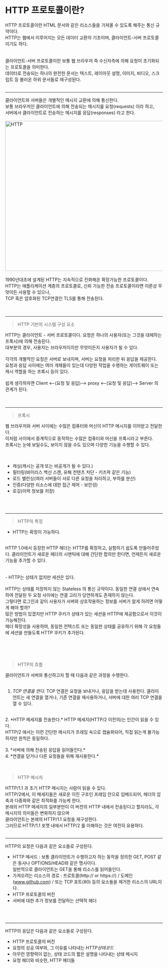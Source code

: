 # HTTP 프로토콜이란?

HTTP 프로토콜이란 HTML 문서와 같은 리소스들을 가져올 수 있도록 해주는 통신 규약이다.<br/>
HTTP는 웹에서 이루어지는 모든 데이터 교환의 기초이며, 클라이언트-서버 프로토콜이기도 하다.<br/>
<br/><br/>
클라이언트-서버 프로토콜이란 보통 웹 브라우저 즉 수신자측에 의해 요청이 초기화되는 프로토콜을 의미한다.<br/>
데이터로 전송되는 하나의 완전한 문서는 텍스트, 레이아웃 설명, 이미지, 비디오, 스크립트 등 불러온 하위 문서들로 재구성된다.<br/>
<br/>

---

클라이언트와 서버들은 개별적인 메시지 교환에 의해 통신한다.<br/>
보통 브라우저인 클라이언트에 의해 전송되는 메시지를 요청(requests) 이라 하고,<br/>
서버에서 클라이언트로 전송하는 메시지를 응답(responses) 라고 한다.<br/>
<br/>
<img src="/basic-concepts/images/HTTP & layers.png" width="600px" height="480px" title="HTTP의 구조" alt="HTTP"></img><br/>
<br/>
1990년대초에 설계된 HTTP는 지속적으로 진화해온 확장가능한 프로토콜이다.<br/>
HTTP는 애플리케이션 계층의 프로토콜로, 신뢰 가능한 전송 프로토콜이라면 이론상 무엇이든 사용할 수 있으나,<br/>
TCP 혹은 암호화된 TCP연결인 TLS를 통해 전송된다.<br/>
<br/><br/>

---

> HTTP 기반의 시스템 구성 요소

HTTP는 클라이언트 - 서버 프로토콜이다. 요청은 하나의 사용자(또는 그것을 대체하는 프록시)에 의해 전송된다.<br/>
대부분의 경우, 사용자는 브라우저이지만 무엇이든지 사용자가 될 수 있다.<br/>
<br/>
각각의 개별적인 요청은 서버로 보내지며, 서버는 요청을 처리한 뒤 응답을 제공한다.<br/>
요청과 응답 사이에는 여러 개체들이 있는데 다양한 작업을 수행하는 게이트웨이 또는 캐시 역할을 하는 프록시 등이 있다.<br/>
<br/>
쉽게 생각하자면 Client <--(요청 및 응답)--> proxy <--(요청 및 응답)--> Server 의 관계가 된다.<br/>
<br/>
<br/>

---

> 프록시

웹 브라우저와 서버 사이에는 수많은 컴퓨터와 머신이 HTTP 메시지를 이어받고 전달한다.<br/>
이처럼 사이에서 중계적으로 동작하는 수많은 컴퓨터와 머신을 프록시라고 부른다.<br/>
프록시는 눈에 보일수도, 보이지 않을 수도 있으며 다양한 기능을 수행할 수 있다.<br/>
<br/><br/>

* 캐싱(캐시는 공개 또는 비공개가 될 수 있다.)<br/>
* 필터링(바이러스 백신 스캔, 유해 컨텐츠 차단 - 키즈락 같은 기능)<br/>
* 로드 밸런싱(여러 서버들이 서로 다른 요청을 처리하고, 부하를 분산)<br/>
* 인증(다양한 리소스에 대한 접근 제어 - 보안성)<br/>
* 로깅(이력 정보를 저장)<br/>
<br/>
<br/>

---

> HTTP의 특징

- HTTP는 확장이 가능하다.<br/>
<br/>
HTTP 1.0에서 등장한 HTTP 헤더는 HTTP를 확장하고, 실험하기 쉽도록 만들어주었다. 클라이언트가 새로운 헤더의 시맨틱에 대해 
간단한 합의만 한다면, 언제든지 새로운 기능을 추가할 수 있다.<br/>
<br/><br/>
- HTTP는 상태가 없지만 세션은 있다.<br/>
<br/>
HTTP는 상태를 저장하지 않는 Stateless 의 통신 규약이다. 동일한 연결 상에서 연속하여 전달된 두 요청 사이에는 연결 고리가 
당연하게도 존재하지 않는다.<br/>
그렇다면 로그인과 같이 사용자가 서버와 상호작용하는 정보를 서버가 알게 하려면 어떻게 해야 할까?<br/>
많은 방법이 있겠지만 HTTP 쿠키가 상태가 있는 세션을 HTTP에 제공함으로서 이것이 가능해진다.<br/>
헤더 확장성을 사용하여, 동일한 컨텍스트 또는 동일한 상태를 공유하기 위해 각 요청들에 세션을 만들도록 HTTP 쿠키가 추가된다.<br/>
<br/>
<br/>
<br/>
<br/>

> HTTP의 흐름

클라이언트가 서버와 통신하고자 할 때 다음과 같은 과정을 수행한다.<br/>
<br/>
1. *TCP 연결을 연다.* TCP 연결은 요청을 보내거나, 응답을 받는데 사용한다. 클라이언트는 새 연결을 열거나, 기존 연결을 재사용하거나, 
서버에 대한 여러 TCP 연결을 열 수 있다.<br/>
<br/>
2. *HTTP 메세지를 전송한다.* HTTP 메세지(HTTP/2 이전의)는 인간이 읽을 수 있다.<br/>
HTTP/2 에서는 이런 간단한 메시지가 프레임 속으로 캡슐화되어, 직접 읽는게 불가능하지만 원칙은 동일하다.<br/>
<br/>
3. *서버에 의해 전송된 응답을 읽어들인다.*<br/>
4. *연결을 닫거나 다른 요청들을 위해 재사용한다.*<br/>
<br/>
<br/>

> HTTP 메시지

HTTP/1.1 과 초기 HTTP 메시지는 사람이 읽을 수 있다.<br/>
HTTP/2에서, 이 메세지들은 새로운 이진 구조인 프레임 안으로 임베드되어, 헤더의 압축과 다중화와 같은 최적화를 가능케 한다.<br/>
본래의 HTTP 메세지의 일부분만이 이 버전의 HTTP 내에서 전송된다고 할지라도, 각 메시지의 의미들은 변화하지 않으며 <br/>
클라이언트는 본래의 HTTP/1.1 요청을 재구성한다.<br/>
그러므로 HTTP/1.1 포맷 내에서 HTTP/2 를 이해하는 것은 여전히 유용하다.<br/>
<br/>

---

HTTP의 요청은 다음과 같은 요소들로 구성된다.<br/>
* HTTP 메서드 : 보통 클라이언트가 수행하고자 하는 동작을 정의한 GET, POST 같은 동사나 OPTIONS/HEAD와 같은 명사이다.<br/>
일반적으로 클라이언트는 GET을 통해 리소스를 읽어들인다.<br/>
* 가져오려는 리소스의 경로 : 프로토콜(http:// or https://) / 도메인(www.github.com) / 또는 TCP 포트(80) 등의 요소들을 제거한 리소스의 URL이다.<br/>
* HTTP 프로토콜의 버전<br/>
* 서버에 대한 추가 정보를 전달하는 선택적 헤더<br/>
<br/>
<br/>

---
HTTP의 응답은 다음과 같은 요소들로 구성된다.<br/>
* HTTP 프로토콜의 버전<br/>
* 요청의 성공 여부와, 그 이유를 나타내는 *HTTP상태코드*<br/>
* 아무런 영향력이 없는, 상태 코드의 짧은 설명을 나타내는 상태 메시지<br/>
* 요청 헤더와 비슷한, HTTP 헤더들<br/>

